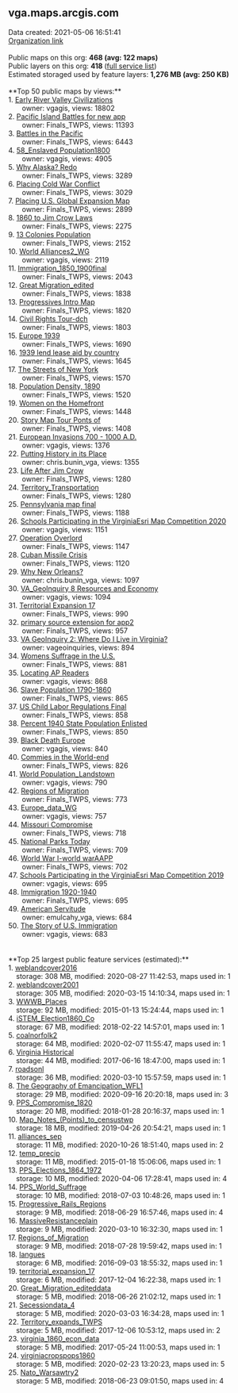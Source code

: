 <h2>vga.maps.arcgis.com</h2> Data created: 2021-05-06 16:51:41 <br /><a target='new' href='https://vga.maps.arcgis.com'>Organization link</a><br /><br />Public maps on this org: <b>468 (avg: 122 maps)</b><br />Public layers on this org: <b>418 </b>(<a target='new' href='https://services.arcgis.com/TQSFiGYN0xveoERF/ArcGIS/rest/services'>full service list</a>)<br />Estimated storaged used by feature layers: <b>1,276 MB (avg: 250 KB)</b><br /><br />**Top 50 public maps by views:**<br />  1. <a target='new' href='https://www.arcgis.com/home/item.html?id=1bda057ffebd42ed8ef4e18911d0d5c6'>Early River Valley Civilizations</a> <br />  &nbsp;&nbsp;&nbsp;&nbsp; &nbsp;&nbsp;owner: vgagis, views: 18802<br />  2. <a target='new' href='https://www.arcgis.com/home/item.html?id=a13bf16e788c492eacdd73266a5f0487'>Pacific Island Battles for new app</a> <br />  &nbsp;&nbsp;&nbsp;&nbsp; &nbsp;&nbsp;owner: Finals_TWPS, views: 11393<br />  3. <a target='new' href='https://www.arcgis.com/home/item.html?id=52ecdff996dc45d8b5a771f2c62dbcb4'>Battles in the Pacific</a> <br />  &nbsp;&nbsp;&nbsp;&nbsp; &nbsp;&nbsp;owner: Finals_TWPS, views: 6443<br />  4. <a target='new' href='https://www.arcgis.com/home/item.html?id=fb2e9c47aec74dc0afe692a729decd82'>58_Enslaved Population1800</a> <br />  &nbsp;&nbsp;&nbsp;&nbsp; &nbsp;&nbsp;owner: vgagis, views: 4905<br />  5. <a target='new' href='https://www.arcgis.com/home/item.html?id=ce6f46c0063f4386b9ffc2decaf0f66e'>Why Alaska? Redo</a> <br />  &nbsp;&nbsp;&nbsp;&nbsp; &nbsp;&nbsp;owner: Finals_TWPS, views: 3289<br />  6. <a target='new' href='https://www.arcgis.com/home/item.html?id=13be278ecf494e7dbe539287c2892dcd'>Placing Cold War Conflict</a> <br />  &nbsp;&nbsp;&nbsp;&nbsp; &nbsp;&nbsp;owner: Finals_TWPS, views: 3029<br />  7. <a target='new' href='https://www.arcgis.com/home/item.html?id=7948136161fe4ab8a8675d8d49a762bd'>Placing U.S. Global Expansion Map</a> <br />  &nbsp;&nbsp;&nbsp;&nbsp; &nbsp;&nbsp;owner: Finals_TWPS, views: 2899<br />  8. <a target='new' href='https://www.arcgis.com/home/item.html?id=aad268d674864a45a1e063eeebb00007'>1860 to Jim Crow Laws</a> <br />  &nbsp;&nbsp;&nbsp;&nbsp; &nbsp;&nbsp;owner: Finals_TWPS, views: 2275<br />  9. <a target='new' href='https://www.arcgis.com/home/item.html?id=e1b31e4cfac4436fb6f0c53b9ab277fd'>13 Colonies Population</a> <br />  &nbsp;&nbsp;&nbsp;&nbsp; &nbsp;&nbsp;owner: Finals_TWPS, views: 2152<br />  10. <a target='new' href='https://www.arcgis.com/home/item.html?id=d1b29593e9a042078916aff8ee97ae3b'>World Alliances2_WG</a> <br />  &nbsp;&nbsp;&nbsp;&nbsp; &nbsp;&nbsp;owner: vgagis, views: 2119<br />  11. <a target='new' href='https://www.arcgis.com/home/item.html?id=20a2dc486a5b4778ad9fec46c6a835ba'>Immigration_1850_1900final</a> <br />  &nbsp;&nbsp;&nbsp;&nbsp; &nbsp;&nbsp;owner: Finals_TWPS, views: 2043<br />  12. <a target='new' href='https://www.arcgis.com/home/item.html?id=2dd491e291ea496fa49d2a1e71da201c'>Great Migration_edited</a> <br />  &nbsp;&nbsp;&nbsp;&nbsp; &nbsp;&nbsp;owner: Finals_TWPS, views: 1838<br />  13. <a target='new' href='https://www.arcgis.com/home/item.html?id=034f078f02e34ad291d37270e64cc418'>Progressives Intro Map</a> <br />  &nbsp;&nbsp;&nbsp;&nbsp; &nbsp;&nbsp;owner: Finals_TWPS, views: 1820<br />  14. <a target='new' href='https://www.arcgis.com/home/item.html?id=77152c0da36f482193e8e72a24e07f15'>Civil Rights Tour-dch</a> <br />  &nbsp;&nbsp;&nbsp;&nbsp; &nbsp;&nbsp;owner: Finals_TWPS, views: 1803<br />  15. <a target='new' href='https://www.arcgis.com/home/item.html?id=3879ca2b665244a38309a22636c4c4a3'>Europe 1939</a> <br />  &nbsp;&nbsp;&nbsp;&nbsp; &nbsp;&nbsp;owner: Finals_TWPS, views: 1690<br />  16. <a target='new' href='https://www.arcgis.com/home/item.html?id=4d6ad4b3b16b4ab6958ab42b180e20d2'>1939 lend lease aid by country</a> <br />  &nbsp;&nbsp;&nbsp;&nbsp; &nbsp;&nbsp;owner: Finals_TWPS, views: 1645<br />  17. <a target='new' href='https://www.arcgis.com/home/item.html?id=e9ebdab441814adc9e427719b2dfb84f'>The Streets of New York</a> <br />  &nbsp;&nbsp;&nbsp;&nbsp; &nbsp;&nbsp;owner: Finals_TWPS, views: 1570<br />  18. <a target='new' href='https://www.arcgis.com/home/item.html?id=32cbd82424954cbe9713ea88e23353b8'>Population Density, 1890</a> <br />  &nbsp;&nbsp;&nbsp;&nbsp; &nbsp;&nbsp;owner: Finals_TWPS, views: 1520<br />  19. <a target='new' href='https://www.arcgis.com/home/item.html?id=b24db65bb2a04b739f7fae72ef630ffc'>Women on the Homefront</a> <br />  &nbsp;&nbsp;&nbsp;&nbsp; &nbsp;&nbsp;owner: Finals_TWPS, views: 1448<br />  20. <a target='new' href='https://www.arcgis.com/home/item.html?id=496d21c8992d48a7b7630d0f568816d7'>Story Map Tour Ponts of</a> <br />  &nbsp;&nbsp;&nbsp;&nbsp; &nbsp;&nbsp;owner: Finals_TWPS, views: 1408<br />  21. <a target='new' href='https://www.arcgis.com/home/item.html?id=7c296b3b11e249dbb8e6eb5526da2200'>European Invasions 700 - 1000 A.D.</a> <br />  &nbsp;&nbsp;&nbsp;&nbsp; &nbsp;&nbsp;owner: vgagis, views: 1376<br />  22. <a target='new' href='https://www.arcgis.com/home/item.html?id=c630a96ffcc941a080216ced7c8f9b46'>Putting History in its Place</a> <br />  &nbsp;&nbsp;&nbsp;&nbsp; &nbsp;&nbsp;owner: chris.bunin_vga, views: 1355<br />  23. <a target='new' href='https://www.arcgis.com/home/item.html?id=33e5d346de5447a19dd87516fe07aaea'>Life After Jim Crow</a> <br />  &nbsp;&nbsp;&nbsp;&nbsp; &nbsp;&nbsp;owner: Finals_TWPS, views: 1280<br />  24. <a target='new' href='https://www.arcgis.com/home/item.html?id=58c973452349426c8fae7809355d78d2'>Territory_Transportation</a> <br />  &nbsp;&nbsp;&nbsp;&nbsp; &nbsp;&nbsp;owner: Finals_TWPS, views: 1280<br />  25. <a target='new' href='https://www.arcgis.com/home/item.html?id=12eb5269d18e4638b27306b41ad1c6bf'>Pennsylvania map final</a> <br />  &nbsp;&nbsp;&nbsp;&nbsp; &nbsp;&nbsp;owner: Finals_TWPS, views: 1188<br />  26. <a target='new' href='https://www.arcgis.com/home/item.html?id=0c28256ea6204609bff965bfb50cb37e'>Schools Participating in the VirginiaEsri Map Competition 2020</a> <br />  &nbsp;&nbsp;&nbsp;&nbsp; &nbsp;&nbsp;owner: vgagis, views: 1151<br />  27. <a target='new' href='https://www.arcgis.com/home/item.html?id=1df21aee24a8446f84c19fe44edb8d7d'>Operation Overlord</a> <br />  &nbsp;&nbsp;&nbsp;&nbsp; &nbsp;&nbsp;owner: Finals_TWPS, views: 1147<br />  28. <a target='new' href='https://www.arcgis.com/home/item.html?id=921963aeafce415d8144eafbc4ef61fc'>Cuban Missile Crisis</a> <br />  &nbsp;&nbsp;&nbsp;&nbsp; &nbsp;&nbsp;owner: Finals_TWPS, views: 1120<br />  29. <a target='new' href='https://www.arcgis.com/home/item.html?id=0dc4ba97f2ef4761b1dec669a182b85a'>Why New Orleans?</a> <br />  &nbsp;&nbsp;&nbsp;&nbsp; &nbsp;&nbsp;owner: chris.bunin_vga, views: 1097<br />  30. <a target='new' href='https://www.arcgis.com/home/item.html?id=c945cea8de03446da0b595ffcaf649ed'>VA_GeoInquiry 8 Resources and Economy</a> <br />  &nbsp;&nbsp;&nbsp;&nbsp; &nbsp;&nbsp;owner: vgagis, views: 1094<br />  31. <a target='new' href='https://www.arcgis.com/home/item.html?id=54630584a5094ff59a13e239c72bb230'>Territorial Expansion 17</a> <br />  &nbsp;&nbsp;&nbsp;&nbsp; &nbsp;&nbsp;owner: Finals_TWPS, views: 990<br />  32. <a target='new' href='https://www.arcgis.com/home/item.html?id=63feb9634f544136bd3cb6bfc763f099'>primary source extension for app2</a> <br />  &nbsp;&nbsp;&nbsp;&nbsp; &nbsp;&nbsp;owner: Finals_TWPS, views: 957<br />  33. <a target='new' href='https://www.arcgis.com/home/item.html?id=2c86372a7c03410b9de0f21426216289'>VA GeoInquiry 2: Where Do I Live in Virginia?</a> <br />  &nbsp;&nbsp;&nbsp;&nbsp; &nbsp;&nbsp;owner: vageoinquiries, views: 894<br />  34. <a target='new' href='https://www.arcgis.com/home/item.html?id=c7ae6e1cec904fe6994debf33474e4a5'>Womens Suffrage in the U.S.</a> <br />  &nbsp;&nbsp;&nbsp;&nbsp; &nbsp;&nbsp;owner: Finals_TWPS, views: 881<br />  35. <a target='new' href='https://www.arcgis.com/home/item.html?id=04e9746a917a45acb55c29dc768ec966'>Locating AP Readers</a> <br />  &nbsp;&nbsp;&nbsp;&nbsp; &nbsp;&nbsp;owner: vgagis, views: 868<br />  36. <a target='new' href='https://www.arcgis.com/home/item.html?id=f780d7f981884ceeb7da9b72af4d30bc'>Slave Population 1790-1860</a> <br />  &nbsp;&nbsp;&nbsp;&nbsp; &nbsp;&nbsp;owner: Finals_TWPS, views: 865<br />  37. <a target='new' href='https://www.arcgis.com/home/item.html?id=b1bd9286169c41898125e01fff4f9a28'>US Child Labor Regulations Final</a> <br />  &nbsp;&nbsp;&nbsp;&nbsp; &nbsp;&nbsp;owner: Finals_TWPS, views: 858<br />  38. <a target='new' href='https://www.arcgis.com/home/item.html?id=205468fd772048c8b1d36d72e3d5387d'>Percent 1940 State Population Enlisted</a> <br />  &nbsp;&nbsp;&nbsp;&nbsp; &nbsp;&nbsp;owner: Finals_TWPS, views: 850<br />  39. <a target='new' href='https://www.arcgis.com/home/item.html?id=1f1c4d0782124303b0808382493e809e'>Black Death Europe</a> <br />  &nbsp;&nbsp;&nbsp;&nbsp; &nbsp;&nbsp;owner: vgagis, views: 840<br />  40. <a target='new' href='https://www.arcgis.com/home/item.html?id=eb3b9dc2467c4801a3beb09da4589815'>Commies in the World-end</a> <br />  &nbsp;&nbsp;&nbsp;&nbsp; &nbsp;&nbsp;owner: Finals_TWPS, views: 826<br />  41. <a target='new' href='https://www.arcgis.com/home/item.html?id=56c4108ef0914db8b7f6f7e47d4945f3'>World Population_Landstown</a> <br />  &nbsp;&nbsp;&nbsp;&nbsp; &nbsp;&nbsp;owner: vgagis, views: 790<br />  42. <a target='new' href='https://www.arcgis.com/home/item.html?id=86287ad6022249fab2856589fd4f706a'>Regions of Migration</a> <br />  &nbsp;&nbsp;&nbsp;&nbsp; &nbsp;&nbsp;owner: Finals_TWPS, views: 773<br />  43. <a target='new' href='https://www.arcgis.com/home/item.html?id=3c845cf9c963449c93d920c0508fb537'>Europe_data_WG</a> <br />  &nbsp;&nbsp;&nbsp;&nbsp; &nbsp;&nbsp;owner: vgagis, views: 757<br />  44. <a target='new' href='https://www.arcgis.com/home/item.html?id=0f5486d6f6fa49ab86e2f0d06b39880e'>Missouri Compromise</a> <br />  &nbsp;&nbsp;&nbsp;&nbsp; &nbsp;&nbsp;owner: Finals_TWPS, views: 718<br />  45. <a target='new' href='https://www.arcgis.com/home/item.html?id=24cdca1253a548fb8303de1226c31a1f'>National Parks Today</a> <br />  &nbsp;&nbsp;&nbsp;&nbsp; &nbsp;&nbsp;owner: Finals_TWPS, views: 709<br />  46. <a target='new' href='https://www.arcgis.com/home/item.html?id=b2bde6092af54537941665813642f204'>World War I-world warAAPP</a> <br />  &nbsp;&nbsp;&nbsp;&nbsp; &nbsp;&nbsp;owner: Finals_TWPS, views: 702<br />  47. <a target='new' href='https://www.arcgis.com/home/item.html?id=e72c5c4e76034bad8e204b4b655e8787'>Schools Participating in the VirginiaEsri Map Competition 2019</a> <br />  &nbsp;&nbsp;&nbsp;&nbsp; &nbsp;&nbsp;owner: vgagis, views: 695<br />  48. <a target='new' href='https://www.arcgis.com/home/item.html?id=8802d25914794d2d97a0792d6cfe1876'>Immigration 1920-1940</a> <br />  &nbsp;&nbsp;&nbsp;&nbsp; &nbsp;&nbsp;owner: Finals_TWPS, views: 695<br />  49. <a target='new' href='https://www.arcgis.com/home/item.html?id=4f91b66044b649cfbb54536f763728b3'>American Servitude</a> <br />  &nbsp;&nbsp;&nbsp;&nbsp; &nbsp;&nbsp;owner: emulcahy_vga, views: 684<br />  50. <a target='new' href='https://www.arcgis.com/home/item.html?id=af67c7a0f1de48b2a4123fe6cbc3e367'>The Story of U.S. Immigration</a> <br />  &nbsp;&nbsp;&nbsp;&nbsp; &nbsp;&nbsp;owner: vgagis, views: 683<br /><br /><br />**Top 25 largest public feature services (estimated):**<br /> 1. <a target='new' href='https://www.arcgis.com/home/item.html?id=7720a8177b2848d4a8d04caa9fa871d4'>weblandcover2016</a><br /> &nbsp;&nbsp;&nbsp;&nbsp;storage: 308 MB, modified: 2020-08-27 11:42:53, maps used in: 1<br /> 2. <a target='new' href='https://www.arcgis.com/home/item.html?id=e1f5c55b744f4672a55e1bfcf084ead0'>weblandcover2001</a><br /> &nbsp;&nbsp;&nbsp;&nbsp;storage: 305 MB, modified: 2020-03-15 14:10:34, maps used in: 1<br /> 3. <a target='new' href='https://www.arcgis.com/home/item.html?id=2bf282f9a4a64ca5837e83db3f884872'>WWWB_Places</a><br /> &nbsp;&nbsp;&nbsp;&nbsp;storage: 92 MB, modified: 2015-01-13 15:24:44, maps used in: 1<br /> 4. <a target='new' href='https://www.arcgis.com/home/item.html?id=6f3cc3052d9a494db037a3a000844772'>iSTEM_Election1860_Co</a><br /> &nbsp;&nbsp;&nbsp;&nbsp;storage: 67 MB, modified: 2018-02-22 14:57:01, maps used in: 1<br /> 5. <a target='new' href='https://www.arcgis.com/home/item.html?id=574e51e3fb59424182a4555698eac653'>coalnorfolk2</a><br /> &nbsp;&nbsp;&nbsp;&nbsp;storage: 64 MB, modified: 2020-02-07 11:55:47, maps used in: 1<br /> 6. <a target='new' href='https://www.arcgis.com/home/item.html?id=8fb4fcc4148b4e478f145fd51dba6b6b'>Virginia Historical</a><br /> &nbsp;&nbsp;&nbsp;&nbsp;storage: 44 MB, modified: 2017-06-16 18:47:00, maps used in: 1<br /> 7. <a target='new' href='https://www.arcgis.com/home/item.html?id=2215e8d5a8594926bdf4652125e4a190'>roadsonl</a><br /> &nbsp;&nbsp;&nbsp;&nbsp;storage: 36 MB, modified: 2020-03-10 15:57:59, maps used in: 1<br /> 8. <a target='new' href='https://www.arcgis.com/home/item.html?id=4b8433049be24c188873714a4afd7ef1'>The Geography of Emancipation_WFL1</a><br /> &nbsp;&nbsp;&nbsp;&nbsp;storage: 29 MB, modified: 2020-09-16 20:20:18, maps used in: 3<br /> 9. <a target='new' href='https://www.arcgis.com/home/item.html?id=87adcf1d34c248bc899e7c45854e2c0f'>PPS_Compromise_1820</a><br /> &nbsp;&nbsp;&nbsp;&nbsp;storage: 20 MB, modified: 2018-01-28 20:16:37, maps used in: 1<br /> 10. <a target='new' href='https://www.arcgis.com/home/item.html?id=a36f6796fc014b90a741027e88b1d7f4'>Map_Notes_(Points)_to_censustwp</a><br /> &nbsp;&nbsp;&nbsp;&nbsp;storage: 18 MB, modified: 2019-04-26 20:54:21, maps used in: 1<br /> 11. <a target='new' href='https://www.arcgis.com/home/item.html?id=49fafe789ccf470f8f4ac3349dc25ff3'>alliances_sep</a><br /> &nbsp;&nbsp;&nbsp;&nbsp;storage: 11 MB, modified: 2020-10-26 18:51:40, maps used in: 2<br /> 12. <a target='new' href='https://www.arcgis.com/home/item.html?id=7ab8e39339614de686c6a4d1086da0d1'>temp_precip</a><br /> &nbsp;&nbsp;&nbsp;&nbsp;storage: 11 MB, modified: 2015-01-18 15:06:06, maps used in: 1<br /> 13. <a target='new' href='https://www.arcgis.com/home/item.html?id=7486c4c53717478fac032d4b541efb69'>PPS_Elections_1864_1972</a><br /> &nbsp;&nbsp;&nbsp;&nbsp;storage: 10 MB, modified: 2020-04-06 17:28:41, maps used in: 4<br /> 14. <a target='new' href='https://www.arcgis.com/home/item.html?id=db01d71aa88e4e21a1d2a52f5e9642d4'>PPS_World_Suffrage</a><br /> &nbsp;&nbsp;&nbsp;&nbsp;storage: 10 MB, modified: 2018-07-03 10:48:26, maps used in: 1<br /> 15. <a target='new' href='https://www.arcgis.com/home/item.html?id=e18f635ffe304e7c91a68a6de705a9c5'>Progressive_Rails_Regions</a><br /> &nbsp;&nbsp;&nbsp;&nbsp;storage: 9 MB, modified: 2018-06-29 16:57:46, maps used in: 4<br /> 16. <a target='new' href='https://www.arcgis.com/home/item.html?id=ec8b54589b5c41d98ab151a2ab924ae7'>MassiveResistanceplain</a><br /> &nbsp;&nbsp;&nbsp;&nbsp;storage: 9 MB, modified: 2020-03-10 16:32:30, maps used in: 1<br /> 17. <a target='new' href='https://www.arcgis.com/home/item.html?id=5cde2e166476455aaea7638ba663799e'>Regions_of_Migration</a><br /> &nbsp;&nbsp;&nbsp;&nbsp;storage: 9 MB, modified: 2018-07-28 19:59:42, maps used in: 1<br /> 18. <a target='new' href='https://www.arcgis.com/home/item.html?id=80fcef0abd5347a4be01c9122b9fdb41'>langues</a><br /> &nbsp;&nbsp;&nbsp;&nbsp;storage: 6 MB, modified: 2016-09-03 18:55:32, maps used in: 1<br /> 19. <a target='new' href='https://www.arcgis.com/home/item.html?id=c9a0335b0a164a369e2a353a997dc7b7'>territorial_expansion_17</a><br /> &nbsp;&nbsp;&nbsp;&nbsp;storage: 6 MB, modified: 2017-12-04 16:22:38, maps used in: 1<br /> 20. <a target='new' href='https://www.arcgis.com/home/item.html?id=b9a3df57ebb74a96965d7e611de8f5dc'>Great_Migration_editeddata</a><br /> &nbsp;&nbsp;&nbsp;&nbsp;storage: 5 MB, modified: 2018-06-26 21:02:12, maps used in: 1<br /> 21. <a target='new' href='https://www.arcgis.com/home/item.html?id=3fd9e6e68ebd4ec09f110dd22667cc77'>Secessiondata_4</a><br /> &nbsp;&nbsp;&nbsp;&nbsp;storage: 5 MB, modified: 2020-03-03 16:34:28, maps used in: 1<br /> 22. <a target='new' href='https://www.arcgis.com/home/item.html?id=7232936b916a4a45b9d606455ea75d3f'>Territory_expands_TWPS</a><br /> &nbsp;&nbsp;&nbsp;&nbsp;storage: 5 MB, modified: 2017-12-06 10:53:12, maps used in: 2<br /> 23. <a target='new' href='https://www.arcgis.com/home/item.html?id=58bcb93afca0462f9002774936b13aa8'>virginia_1860_econ_data</a><br /> &nbsp;&nbsp;&nbsp;&nbsp;storage: 5 MB, modified: 2017-05-24 11:00:53, maps used in: 1<br /> 24. <a target='new' href='https://www.arcgis.com/home/item.html?id=af6409c05967463b8d7affbf5b672559'>virginiacropspops1860</a><br /> &nbsp;&nbsp;&nbsp;&nbsp;storage: 5 MB, modified: 2020-02-23 13:20:23, maps used in: 5<br /> 25. <a target='new' href='https://www.arcgis.com/home/item.html?id=7f74bb7ee7394580bd21fbf4da918729'>Nato_Warsawtry2</a><br /> &nbsp;&nbsp;&nbsp;&nbsp;storage: 5 MB, modified: 2018-06-23 09:01:50, maps used in: 4<br />